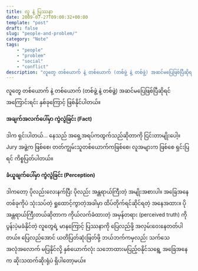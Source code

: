 ```yaml
---
title: လူ နဲ့ ပြဿနာ
date: 2009-07-27T09:00:32+00:00
template: "post"  
draft: false  
slug: "people-and-problem/"  
category: "Note"
tags:
    - "people"
    - "problem"
    - "social"
    - "conflict"
description: "လူတွေ တစ်ယောက် နဲ့ တစ်ယောက် (တစ်ဖွဲ့ နဲ့ တစ်ဖွဲ့) အဆင်မပြေဖြစ်ပြီဆိုရင် အကြောင်းရင်း နှစ်ခုကြောင့် ဖြစ်နိုင်ပါတယ်။"
---
```

လူတွေ တစ်ယောက် နဲ့ တစ်ယောက် (တစ်ဖွဲ့ နဲ့ တစ်ဖွဲ့) အဆင်မပြေဖြစ်ပြီဆိုရင် အကြောင်းရင်း နှစ်ခုကြောင့် ဖြစ်နိုင်ပါတယ်။

**အချက်အလက်ပေါ်မှာ ကွဲလွဲခြင်း (Fact)**

ဒါက ရှင်းပါတယ်… နေသည် အရှေ့အရပ်ကထွက်သည်ဆိုတာကို ငြင်းတာမျိုးပေါ့။ Jury အဖွဲ့က ဖြစ်စေ၊ တတ်ကျွမ်းသူတစ်ယောက်ကဖြစ်စေ၊ လူအများက ဖြစ်စေ ရှင်းပြရင် ကိစ္စပြတ်ပါတယ်။

**ခံယူချက်ပေါ်မှာ ကွဲလွဲခြင်း (Perception)**

ဒါကတော့ ပိုလည်းလေးနက်ပြီး ပိုလည်း အန္တရာယ်ကြီးတဲ့ အမျိုးအစားပါ။ အခြေအနေတစ်ခုကိုပဲ သုံးသပ်တဲ့ ရှုထောင့်ကွာတဲ့အခါမှာ ထိပ်တိုက်ရင်ဆိုင်ရတဲ့ အနေအထား။ ပိုအန္တရာယ်ကြီးတယ်ဆိုတာက ကိုယ်လက်ခံထားတဲ့ အမှန်တရား (perceived truth) ကို ပွန်းပဲ့မခံနိုင်တဲ့ လူတွေရဲ့ မာနကြောင့် ပြဿနာကို ပြေလည်ဖို့ အလှမ်းဝေးနေတတ်ပါတယ်။ ပြေလည်အောင် ယတိပြတ်ဆုံးဖြတ်ဖို့ ဘယ်ဘက်ကမှလည်း သက်သေအလုံအလောက် မပြနိုင်လို့ နှစ်ယောက်လုံး သဘောထားမပြည့်ဝနိုင်သရွေ့ အခြေအနေက ဆိုးသထက်ဆိုးရုံပဲ ရှိပါတော့မယ်။